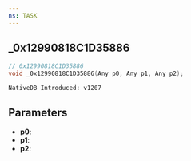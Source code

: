 ```yaml
---
ns: TASK
---
```

## _0x12990818C1D35886

```c
// 0x12990818C1D35886
void _0x12990818C1D35886(Any p0, Any p1, Any p2);
```

```
NativeDB Introduced: v1207
```

## Parameters
* **p0**:
* **p1**:
* **p2**:
